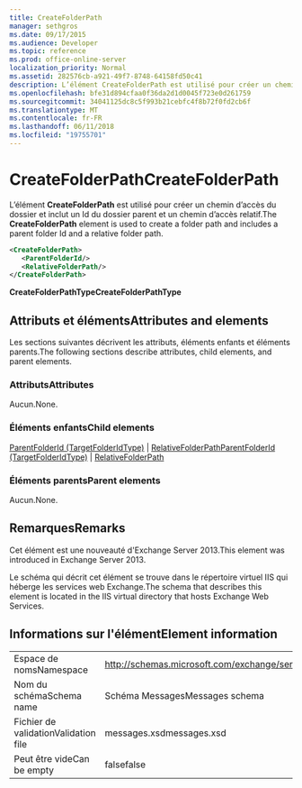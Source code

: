 ```yaml
---
title: CreateFolderPath
manager: sethgros
ms.date: 09/17/2015
ms.audience: Developer
ms.topic: reference
ms.prod: office-online-server
localization_priority: Normal
ms.assetid: 282576cb-a921-49f7-8748-64158fd50c41
description: L’élément CreateFolderPath est utilisé pour créer un chemin d’accès du dossier et inclut un Id du dossier parent et un chemin d’accès relatif.
ms.openlocfilehash: bfe31d894cfaa0f36da2d1d0045f723e0d261759
ms.sourcegitcommit: 34041125dc8c5f993b21cebfc4f8b72f0fd2cb6f
ms.translationtype: MT
ms.contentlocale: fr-FR
ms.lasthandoff: 06/11/2018
ms.locfileid: "19755701"
---
```

# <a name="createfolderpath"></a><span data-ttu-id="05eb9-103">CreateFolderPath</span><span class="sxs-lookup"><span data-stu-id="05eb9-103">CreateFolderPath</span></span>

<span data-ttu-id="05eb9-104">L’élément **CreateFolderPath** est utilisé pour créer un chemin d’accès du dossier et inclut un Id du dossier parent et un chemin d’accès relatif.</span><span class="sxs-lookup"><span data-stu-id="05eb9-104">The **CreateFolderPath** element is used to create a folder path and includes a parent folder Id and a relative folder path.</span></span> 
  
```XML
<CreateFolderPath>
   <ParentFolderId/>
   <RelativeFolderPath/>
</CreateFolderPath>
```

 <span data-ttu-id="05eb9-105">**CreateFolderPathType**</span><span class="sxs-lookup"><span data-stu-id="05eb9-105">**CreateFolderPathType**</span></span>
## <a name="attributes-and-elements"></a><span data-ttu-id="05eb9-106">Attributs et éléments</span><span class="sxs-lookup"><span data-stu-id="05eb9-106">Attributes and elements</span></span>

<span data-ttu-id="05eb9-107">Les sections suivantes décrivent les attributs, éléments enfants et éléments parents.</span><span class="sxs-lookup"><span data-stu-id="05eb9-107">The following sections describe attributes, child elements, and parent elements.</span></span>
  
### <a name="attributes"></a><span data-ttu-id="05eb9-108">Attributs</span><span class="sxs-lookup"><span data-stu-id="05eb9-108">Attributes</span></span>

<span data-ttu-id="05eb9-109">Aucun.</span><span class="sxs-lookup"><span data-stu-id="05eb9-109">None.</span></span>
  
### <a name="child-elements"></a><span data-ttu-id="05eb9-110">Éléments enfants</span><span class="sxs-lookup"><span data-stu-id="05eb9-110">Child elements</span></span>

<span data-ttu-id="05eb9-111">[ParentFolderId (TargetFolderIdType)](parentfolderid-targetfolderidtype.md) | [RelativeFolderPath](relativefolderpath.md)</span><span class="sxs-lookup"><span data-stu-id="05eb9-111">[ParentFolderId (TargetFolderIdType)](parentfolderid-targetfolderidtype.md) | [RelativeFolderPath](relativefolderpath.md)</span></span>
  
### <a name="parent-elements"></a><span data-ttu-id="05eb9-112">Éléments parents</span><span class="sxs-lookup"><span data-stu-id="05eb9-112">Parent elements</span></span>

<span data-ttu-id="05eb9-113">Aucun.</span><span class="sxs-lookup"><span data-stu-id="05eb9-113">None.</span></span>
  
## <a name="remarks"></a><span data-ttu-id="05eb9-114">Remarques</span><span class="sxs-lookup"><span data-stu-id="05eb9-114">Remarks</span></span>

<span data-ttu-id="05eb9-115">Cet élément est une nouveauté d'Exchange Server 2013.</span><span class="sxs-lookup"><span data-stu-id="05eb9-115">This element was introduced in Exchange Server 2013.</span></span>
  
<span data-ttu-id="05eb9-116">Le schéma qui décrit cet élément se trouve dans le répertoire virtuel IIS qui héberge les services web Exchange.</span><span class="sxs-lookup"><span data-stu-id="05eb9-116">The schema that describes this element is located in the IIS virtual directory that hosts Exchange Web Services.</span></span>
  
## <a name="element-information"></a><span data-ttu-id="05eb9-117">Informations sur l'élément</span><span class="sxs-lookup"><span data-stu-id="05eb9-117">Element information</span></span>

|||
|:-----|:-----|
|<span data-ttu-id="05eb9-118">Espace de noms</span><span class="sxs-lookup"><span data-stu-id="05eb9-118">Namespace</span></span>  <br/> |http://schemas.microsoft.com/exchange/services/2006/messages  <br/> |
|<span data-ttu-id="05eb9-119">Nom du schéma</span><span class="sxs-lookup"><span data-stu-id="05eb9-119">Schema name</span></span>  <br/> |<span data-ttu-id="05eb9-120">Schéma Messages</span><span class="sxs-lookup"><span data-stu-id="05eb9-120">Messages schema</span></span>  <br/> |
|<span data-ttu-id="05eb9-121">Fichier de validation</span><span class="sxs-lookup"><span data-stu-id="05eb9-121">Validation file</span></span>  <br/> |<span data-ttu-id="05eb9-122">messages.xsd</span><span class="sxs-lookup"><span data-stu-id="05eb9-122">messages.xsd</span></span>  <br/> |
|<span data-ttu-id="05eb9-123">Peut être vide</span><span class="sxs-lookup"><span data-stu-id="05eb9-123">Can be empty</span></span>  <br/> |<span data-ttu-id="05eb9-124">false</span><span class="sxs-lookup"><span data-stu-id="05eb9-124">false</span></span>  <br/> |
   

